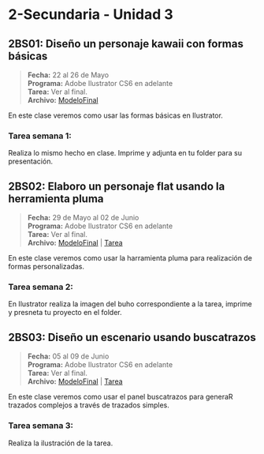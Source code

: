 # 2-Secundaria - Unidad 3

## 2BS01: Diseño un personaje kawaii con formas básicas

> **Fecha:** 22 al 26 de Mayo<br> **Programa:** Adobe Ilustrator CS6 en adelante<br> **Tarea:** Ver al final.<br> **Archivo:** [ModeloFinal](https://github.com/israelcueva/colegio-docs/blob/0adfcaa2320adc3d6902edf5c7c55f79362b9a51/docs/2-secundaria/archivos/Unidad3/2SEC-2BS01.jpg ':include :type=code')

En este clase veremos como usar las formas básicas en Ilustrator.


### Tarea semana 1:

Realiza lo mismo hecho en clase. Imprime y adjunta en tu folder para su presentación.

## 2BS02: Elaboro un personaje flat usando la herramienta pluma

> **Fecha:** 29 de Mayo al 02 de Junio<br> **Programa:** Adobe Ilustrator CS6 en adelante<br> **Tarea:** Ver al final.<br> **Archivo:** [ModeloFinal](https://github.com/israelcueva/colegio-docs/blob/93fac6d65ad9b07e8061eb1e433e9cd5d6d09414/docs/2-secundaria/archivos/Unidad3/2SEC-2BS02.png ':include :type=code') | [Tarea](https://github.com/israelcueva/colegio-docs/blob/93fac6d65ad9b07e8061eb1e433e9cd5d6d09414/docs/2-secundaria/archivos/Unidad3/2SEC-2BS02-TAREA.png ':include :type=code')

En este clase veremos como usar la harramienta pluma para realización de formas personalizadas.


### Tarea semana 2:

En Ilustrator realiza la imagen del buho correspondiente a la tarea, imprime y presneta tu proyecto en el folder.

<div class="currentTheme">

## 2BS03: Diseño un escenario usando buscatrazos

> **Fecha:** 05 al 09 de Junio<br> **Programa:** Adobe Ilustrator CS6 en adelante<br> **Tarea:** Ver al final.<br> **Archivo:** [ModeloFinal](https://github.com/israelcueva/colegio-docs/blob/93fac6d65ad9b07e8061eb1e433e9cd5d6d09414/docs/2-secundaria/archivos/Unidad3/2SEC-2BS02.png ':include :type=code') | [Tarea](https://github.com/israelcueva/colegio-docs/blob/93fac6d65ad9b07e8061eb1e433e9cd5d6d09414/docs/2-secundaria/archivos/Unidad3/2SEC-2BS02-TAREA.png ':include :type=code')

En este clase veremos como usar el panel buscatrazos para generaR trazados complejos a través de trazados simples.

### Tarea semana 3:

Realiza la ilustración de la tarea.

</div>